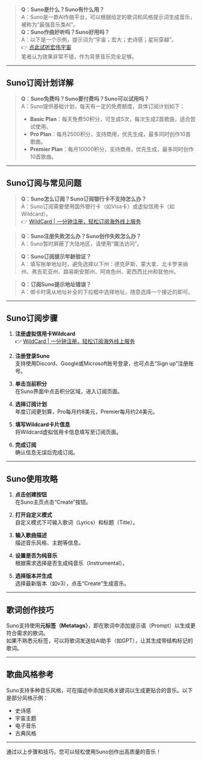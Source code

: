 > **Q：Suno是什么？Suno有什么用？**  
> A：Suno是一款AI作曲平台，可以根据给定的歌词和风格提示词生成音乐，被称为“最强音乐类AI”。  
> **Q：Suno作曲好听吗？Suno好用吗？**  
> A：以下是一个示例，提示词为“宇宙；宏大；史诗感；星际穿越”。  
> 👉 [点此试听宏伟宇宙](https://bit.ly/bewildcard)  
> 笔者认为效果非常不错，作为背景音乐完全足够。

---

## Suno订阅计划详解

> **Q：Suno免费吗？Suno要付费吗？Suno可以试用吗？**  
> A：Suno提供基础计划，每天有一定的免费额度，具体订阅计划如下：  
> - **Basic Plan**：每天免费50积分，可生成5次，每次生成2首歌曲，适合尝试使用。  
> - **Pro Plan**：每月2500积分，支持商用，优先生成，最多同时创作10首歌曲。  
> - **Premier Plan**：每月10000积分，支持商用，优先生成，最多同时创作10首歌曲。

---

## Suno订阅与常见问题

> **Q：Suno怎么订阅？Suno订阅银行卡不支持怎么办？**  
> A：Suno订阅需要使用国外银行卡（如Visa卡）或虚拟信用卡（如Wildcard）。  
> 👉 [WildCard | 一分钟注册，轻松订阅海外线上服务](https://bit.ly/bewildcard)  

> **Q：Suno注册失败怎么办？Suno创作失败怎么办？**  
> A：Suno暂时屏蔽了大陆地区，请使用“魔法访问”。  

> **Q：Suno订阅提示年龄验证？**  
> A：填写账单地址时，避免选择以下州：德克萨斯、蒙大拿、北卡罗来纳州、弗吉尼亚州、路易斯安那州、阿肯色州、密西西比州和犹他州。  

> **Q：订阅Suno提示地址错误？**  
> A：绑卡时需从地址补全的下拉框中选择地址，随意选择一个接近的即可。

---

## Suno订阅步骤

1. **注册虚拟信用卡Wildcard**  
   👉 [WildCard | 一分钟注册，轻松订阅海外线上服务](https://bit.ly/bewildcard)  

2. **注册登录Suno**  
   支持使用Discord、Google或Microsoft账号登录，也可点击“Sign up”注册账号。

3. **单击当前积分**  
   在Suno界面中点击积分区域，进入订阅页面。

4. **选择订阅计划**  
   年度订阅更划算，Pro每月约8美元，Premier每月约24美元。

5. **填写Wildcard卡片信息**  
   将Wildcard虚拟信用卡信息填写至订阅页面。

6. **完成订阅**  
   确认信息无误后完成订阅。

---

## Suno使用攻略

1. **点击创建按钮**  
   在Suno主页点击“Create”按钮。

2. **打开自定义模式**  
   自定义模式下可输入歌词（Lyrics）和标题（Title）。

3. **输入歌曲描述**  
   描述音乐风格、主题等信息。

4. **设置是否为纯音乐**  
   根据需求选择是否生成纯音乐（Instrumental）。

5. **选择版本并生成**  
   选择最新版本（如v3），点击“Create”生成音乐。

---

## 歌词创作技巧

Suno支持使用**元标签（Metatags）**，即在歌词中添加提示语（Prompt）以生成更符合需求的歌词。  
如果不熟悉元标签，可以将歌词发送给AI助手（如GPT），让其生成带结构标记的歌词。

---

## 歌曲风格参考

Suno支持多种音乐风格，可在描述中添加风格关键词以生成更贴合的音乐。以下是部分风格示例：

- 史诗感
- 宇宙主题
- 电子音乐
- 古典风格

---

通过以上步骤和技巧，您可以轻松使用Suno创作出高质量的音乐！